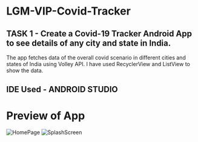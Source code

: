 # LGM-VIP-Covid-Tracker
## TASK 1 - Create a Covid-19 Tracker Android App to see details of any city and state in India.
The app fetches data of the overall covid scenario in different cities and states of India using Volley API. I have used RecyclerView and ListView to show the data.

## IDE Used - ANDROID STUDIO

# Preview of App

![HomePage](https://user-images.githubusercontent.com/107527307/188432328-d891e05c-2db3-409c-b3b7-61144514127c.png)
![SplashScreen](https://user-images.githubusercontent.com/107527307/188432375-8ff8e06e-74dc-49f8-9921-def4d539b2f4.png)
